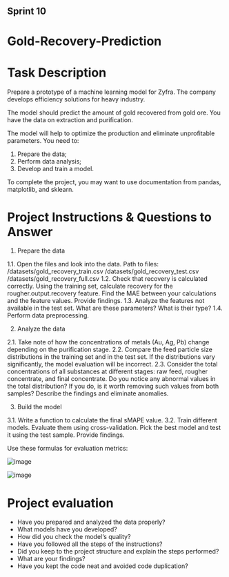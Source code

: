 ## Sprint 10

# Gold-Recovery-Prediction

# Task Description

Prepare a prototype of a machine learning model for Zyfra. The company develops efficiency solutions for heavy industry.

The model should predict the amount of gold recovered from gold ore. You have the data on extraction and purification.

The model will help to optimize the production and eliminate unprofitable parameters.
You need to:

1. Prepare the data;
2. Perform data analysis;
3. Develop and train a model.
   
To complete the project, you may want to use documentation from pandas, matplotlib, and sklearn.

# Project Instructions & Questions to Answer

1. Prepare the data
   
1.1. Open the files and look into the data.
Path to files:
/datasets/gold_recovery_train.csv
/datasets/gold_recovery_test.csv
/datasets/gold_recovery_full.csv
1.2. Check that recovery is calculated correctly. Using the training set, calculate recovery for the rougher.output.recovery feature. Find the MAE between your calculations and the feature values. Provide findings.
1.3. Analyze the features not available in the test set. What are these parameters? What is their type?
1.4. Perform data preprocessing.

2. Analyze the data

2.1. Take note of how the concentrations of metals (Au, Ag, Pb) change depending on the purification stage.
2.2. Compare the feed particle size distributions in the training set and in the test set. If the distributions vary significantly, the model evaluation will be incorrect.
2.3. Consider the total concentrations of all substances at different stages: raw feed, rougher concentrate, and final concentrate. Do you notice any abnormal values in the total distribution? If you do, is it worth removing such values from both samples? Describe the findings and eliminate anomalies.

3. Build the model
   
3.1. Write a function to calculate the final sMAPE value.
3.2. Train different models. Evaluate them using cross-validation. Pick the best model and test it using the test sample. Provide findings.

Use these formulas for evaluation metrics:

![image](https://github.com/nhayenquynh/Gold-Recovery-Prediction/assets/125513684/bdd4e863-3185-44a5-99ee-8d26bc3b53ca)

![image](https://github.com/nhayenquynh/Gold-Recovery-Prediction/assets/125513684/bf53fb6f-67de-4e06-87ce-23cfde0d49cc)

# Project evaluation

- Have you prepared and analyzed the data properly?
- What models have you developed?
- How did you check the model‘s quality?
- Have you followed all the steps of the instructions?
- Did you keep to the project structure and explain the steps performed?
- What are your findings?
- Have you kept the code neat and avoided code duplication?
